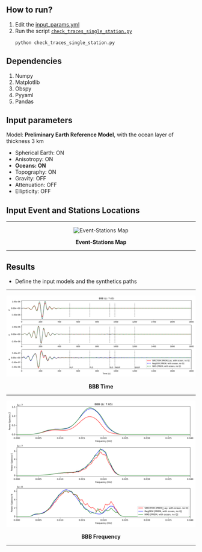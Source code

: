 ## How to run?
1. Edit the [input_params.yml](input_params.yml)
1. Run the script [`check_traces_single_station.py`](check_traces_single_station.py)
    ```
    python check_traces_single_station.py
    ```

## Dependencies
1. Numpy
1. Matplotlib
1. Obspy
1. Pyyaml
1. Pandas

## Input parameters
Model: **Preliminary Earth Reference Model**, with the ocean layer of thickness 3 km
* Spherical Earth: ON
* Anisotropy: ON
* **Oceans: ON**
* Topography: ON
* Gravity: OFF
* Attenuation: OFF
* Ellipticity: OFF

## Input Event and Stations Locations
<hr>
<p align="center">
<img src="event_station_map.png" alt="Event-Stations Map" />
</p>
<p align="center"><b>Event-Stations Map</b></p>
<hr>

## Results
- Define the input models and the synthetics paths

<hr>
<p align="center">
<img src="figures/BBB_time.png" alt="BBB Time" />
</p>
<p align="center"><b>BBB Time</b></p>
<hr>

<p align="center">
<img src="figures/BBB_frequency.png" alt="BBB Frequency" />
</p>
<p align="center"><b>BBB Frequency</b></p>
<hr>